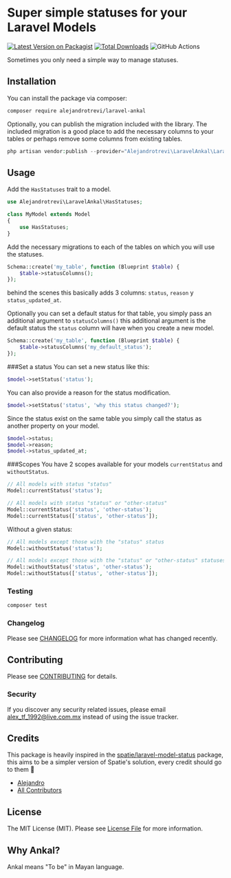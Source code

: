 # Super simple statuses for your Laravel Models

[![Latest Version on Packagist](https://img.shields.io/packagist/v/alejandrotrevi/laravel-ankal.svg?style=flat-square)](https://packagist.org/packages/alejandrotrevi/laravel-ankal)
[![Total Downloads](https://img.shields.io/packagist/dt/alejandrotrevi/laravel-ankal.svg?style=flat-square)](https://packagist.org/packages/alejandrotrevi/laravel-ankal)
![GitHub Actions](https://github.com/alejandrotrevi/laravel-ankal/actions/workflows/main.yml/badge.svg)

Sometimes you only need a simple way to manage statuses.

## Installation

You can install the package via composer:

```bash
composer require alejandrotrevi/laravel-ankal
```

Optionally, you can publish the migration included with the library. The included migration is a good place to
add the necessary columns to your tables or perhaps remove some columns from existing tables.
```php
php artisan vendor:publish --provider="Alejandrotrevi\LaravelAnkal\LaravelAnkalServiceProvider" --tag="migrations"
```

## Usage

Add the ``HasStatuses`` trait to a model.
```php
use Alejandrotrevi\LaravelAnkal\HasStatuses;

class MyModel extends Model
{
    use HasStatuses;
}
```

Add the necessary migrations to each of the tables on which you will use the statuses.
```php
Schema::create('my_table', function (Blueprint $table) {
    $table->statusColumns();
});
```
behind the scenes this basically adds 3 columns: ``status``, ``reason`` y ``status_updated_at``.

Optionally you can set a default status for that table, you simply pass an additional argument to ``statusColumns()`` 
this additional argument is the default status the ``status`` column will have when you create a new model.
```php
Schema::create('my_table', function (Blueprint $table) {
    $table->statusColumns('my_default_status');
});
```

###Set a status
You can set a new status like this:
```php
$model->setStatus('status');
```
You can also provide a reason for the status modification.
```php 
$model->setStatus('status', 'why this status changed?');
```

Since the status exist on the same table you simply call the status as another property on your model.
```php
$model->status;
$model->reason;
$model->status_updated_at;
```

###Scopes
You have 2 scopes available for your models ``currentStatus`` and ``withoutStatus``.

```php
// All models with status "status"
Model::currentStatus('status');

// All models with status "status" or "other-status"
Model::currentStatus('status', 'other-status');
Model::currentStatus(['status', 'other-status']);
```
Without a given status:
```php
// All models except those with the "status" status
Model::withoutStatus('status');

// All models except those with the "status" or "other-status" statuses.
Model::withoutStatus('status', 'other-status');
Model::withoutStatus(['status', 'other-status']);
```



### Testing

```bash
composer test
```

### Changelog

Please see [CHANGELOG](CHANGELOG.md) for more information what has changed recently.

## Contributing

Please see [CONTRIBUTING](CONTRIBUTING.md) for details.

### Security

If you discover any security related issues, please email alex_tf_1992@live.com.mx instead of using the issue tracker.

## Credits
This package is heavily inspired in the [spatie/laravel-model-status](https://github.com/spatie/laravel-model-status) package, this aims to be
a simpler version of Spatie's solution, every credit should go to them :hugs:

-   [Alejandro](https://github.com/alejandrotrevi)
-   [All Contributors](../../contributors)

## License

The MIT License (MIT). Please see [License File](LICENSE.md) for more information.

## Why Ankal?

Ankal means "To be" in Mayan language.